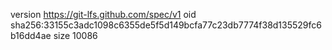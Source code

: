 version https://git-lfs.github.com/spec/v1
oid sha256:33155c3adc1098c6355de5f5d149bcfa77c23db7774f38d135529fc6b16dd4ae
size 10086
